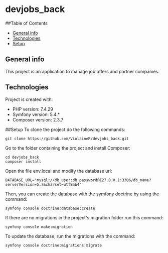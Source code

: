 # devjobs_back

##Table of Contents
* [General info](#general-info)
* [Technologies](#technologies)
* [Setup](#setup)

## General info
This project is an application to manage job offers and partner companies.

## Technologies
Project is created with:
* PHP version: 7.4.29
* Symfony version: 5.4.*
* Composer version: 2.3.7

##Setup
To clone the project do the following commands:
```
git clone https://github.com/ViolaineR/devjobs_back.git
```
Go to the folder containing the project and install Composer:
```
cd devjobs_back
composer install
```
Open the file env.local and modify the database url:
```
DATABASE_URL="mysql://db_user:db_password@127.0.0.1:3306/db_name?serverVersion=5.7&charset=utf8mb4"
```
Then, you can create the database with the symfony doctrine by using the command:
```
symfony console doctrine:database:create
```
If there are no migrations in the project's migration folder run this command:
```
symfony console make:migration
```
To update the database, run the migrations with the command:
```
symfony console doctrine:migrations:migrate
```